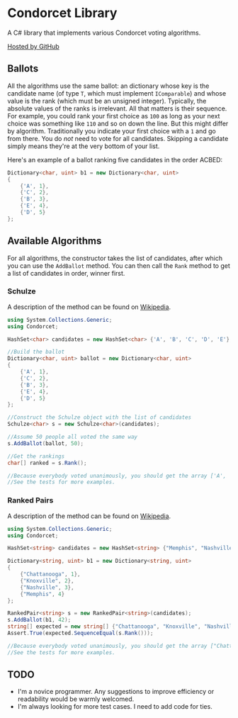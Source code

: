 # Condorcet Library

A C# library that implements various Condorcet voting algorithms.

[Hosted by GitHub](https://github.com/Perlkonig/Condorcet)

## Ballots

All the algorithms use the same ballot: an dictionary whose key is the candidate name (of type `T`, which must implement `IComparable`) and whose value is the rank (which must be an unsigned integer). Typically, the absolute values of the ranks is irrelevant. All that matters is their sequence. For example, you could rank your first choice as `100` as long as your next choice was something like `110` and so on down the line. But this might differ by algorithm. Traditionally you indicate your first choice with a `1` and go from there. You do *not* need to vote for all candidates. Skipping a candidate simply means they're at the very bottom of your list.

Here's an example of a ballot ranking five candidates in the order ACBED:

```csharp
Dictionary<char, uint> b1 = new Dictionary<char, uint>
{
    {'A', 1},
    {'C', 2},
    {'B', 3},
    {'E', 4},
    {'D', 5}
};
```

## Available Algorithms

For all algorithms, the constructor takes the list of candidates, after which you can use the `AddBallot` method. You can then call the `Rank` method to get a list of candidates in order, winner first. 

### Schulze

A description of the method can be found on [Wikipedia](https://en.wikipedia.org/wiki/Schulze_method).

```csharp
using System.Collections.Generic;
using Condorcet;

HashSet<char> candidates = new HashSet<char> {'A', 'B', 'C', 'D', 'E'};

//Build the ballot
Dictionary<char, uint> ballot = new Dictionary<char, uint>
{
    {'A', 1},
    {'C', 2},
    {'B', 3},
    {'E', 4},
    {'D', 5}
};

//Construct the Schulze object with the list of candidates
Schulze<char> s = new Schulze<char>(candidates);

//Assume 50 people all voted the same way
s.AddBallot(ballot, 50);

//Get the rankings
char[] ranked = s.Rank();

//Because everybody voted unanimously, you should get the array ['A', 'C', 'B', 'E', 'D'].
//See the tests for more examples.
```

### Ranked Pairs

A description of the method can be found on [Wikipedia](https://en.wikipedia.org/wiki/Ranked_pairs).

```csharp
using System.Collections.Generic;
using Condorcet;

HashSet<string> candidates = new HashSet<string> {"Memphis", "Nashville", "Chattanooga", "Knoxville"};

Dictionary<string, uint> b1 = new Dictionary<string, uint>
{
    {"Chattanooga", 1},
    {"Knoxville", 2},
    {"Nashville", 3},
    {"Memphis", 4}
};

RankedPair<string> s = new RankedPair<string>(candidates);
s.AddBallot(b1, 42);
string[] expected = new string[] {"Chattanooga", "Knoxville", "Nashville", "Memphis"};
Assert.True(expected.SequenceEqual(s.Rank()));

//Because everybody voted unanimously, you should get the array ["Chattanooga", "Knoxville", "Nashville", "Memphis"].
//See the tests for more examples.
```

## TODO

* I'm a novice programmer. Any suggestions to improve efficiency or readability would be warmly welcomed.
* I'm always looking for more test cases. I need to add code for ties.
